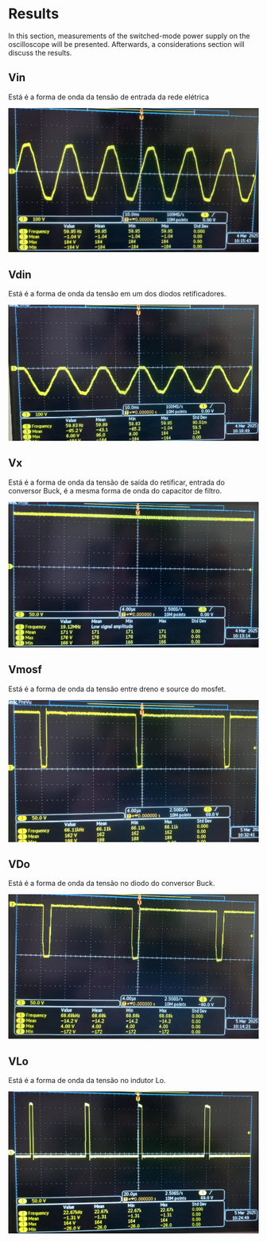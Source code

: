 # Results
In this section, measurements of the switched-mode power supply on the oscilloscope will be presented. Afterwards, a considerations section will discuss the results.

## Vin

Está é a forma de onda da tensão de entrada da rede elétrica

<p align="center">
  <img src="/images/Results/Vin.png" alt="Vin">
</p>

## Vdin

Está é a forma de onda da tensão em um dos diodos retificadores.

<p align="center">
  <img src="/images/Results/Vdin.png" alt="VDin">
</p>

## Vx 

Está é a forma de onda da tensão de saída do retificar, entrada do conversor Buck, é a mesma forma de onda do capacitor de filtro.

<p align="center">
  <img src="/images/Results/Vx.png" alt="Vx">
</p>

## Vmosf 

Está é a forma de onda da tensão entre dreno e source do mosfet.

<p align="center">
  <img src="/images/Results/Vmosf.png" alt="Vmosf">
</p>

## VDo

Está é a forma de onda da tensão no diodo do conversor Buck.

<p align="center">
  <img src="/images/Results/VDo.png" alt="Vdo">
</p>

## VLo

Está é a forma de onda da tensão no indutor Lo.

<p align="center">
  <img src="/images/Results/VLo.png" alt="VLo">
</p>
